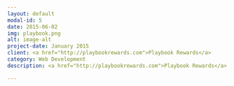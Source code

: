 ```yaml
---
layout: default
modal-id: 5
date: 2015-06-02
img: playbook.png
alt: image-alt
project-date: January 2015
client: <a href="http://playbookrewards.com">Playbook Rewards</a>
category: Web Development
description: <a href="http://playbookrewards.com">Playbook Rewards</a> is a fantasy sports platform that runs live fantasy events during nationally televised sporting events. Playbook events are skill-based fantasy leagues. In addition to live fantasy events, Playbook hosts brackets for popular championships tournaments and playoffs including the NCAA Championship and the NBA Playoffs. Additionally Playbook offers pickems where fantasy experts can compete against other sports gurus and prove who can analyze the full slate of games for a given day and pick the most correct winners.

---
```

